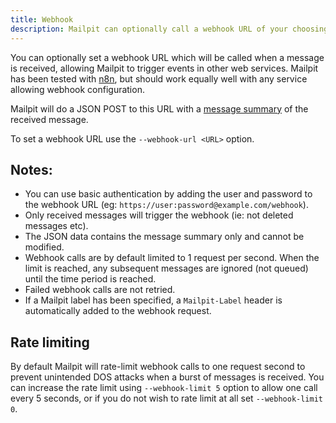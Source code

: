 ```yaml
---
title: Webhook
description: Mailpit can optionally call a webhook URL of your choosing when receiving new messages
---
```


You can optionally set a webhook URL which will be called when a message is received, allowing Mailpit to trigger events in other web services. Mailpit has been tested with [n8n](https://n8n.io/), but should work equally well with any service allowing webhook configuration.

Mailpit will do a JSON POST to this URL with a [message summary](https://github.com/axllent/mailpit/blob/develop/docs/apiv1/Message.md) of the received message.

To set a webhook URL use the `--webhook-url <URL>` option.


## Notes:

- You can use basic authentication by adding the user and password to the webhook URL (eg: `https://user:password@example.com/webhook`).
- Only received messages will trigger the webhook (ie: not deleted messages etc).
- The JSON data contains the message summary only and cannot be modified.
- Webhook calls are by default limited to 1 request per second. When the limit is reached, any subsequent messages are ignored (not queued) until the time period is reached.
- Failed webhook calls are not retried.
- If a Mailpit label has been specified, a `Mailpit-Label` header is automatically added to the webhook request.


## Rate limiting

By default Mailpit will rate-limit webhook calls to one request second to prevent unintended DOS attacks when a burst of messages is received. You can increase the rate limit using `--webhook-limit 5` option to allow one call every 5 seconds, or if you do not wish to rate limit at all set `--webhook-limit 0`.
